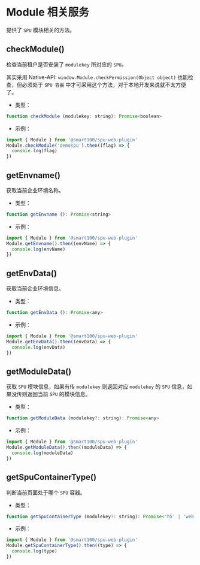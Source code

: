 # Module 相关服务

提供了 `SPU` 模块相关的方法。

## checkModule()

检查当前租户是否安装了 `modulekey` 所对应的 `SPU`。

其实采用 Native-API: `window.Module.checkPermission(Object object)` 也能检查，但必须处于 `SPU 容器` 中才可采用这个方法，对于本地开发来说就不太方便了。

- 类型：

```js
function checkModule (modulekey: string): Promise<boolean>
```

- 示例：

```js
import { Module } from '@smart100/spu-web-plugin'
Module.checkModule('demospu').then((flag) => {
  console.log(flag)
})
```

## getEnvname()

获取当前企业环境名称。

- 类型：

```js
function getEnvname (): Promise<string>
```

- 示例：

```js
import { Module } from '@smart100/spu-web-plugin'
Module.getEnvname().then((envName) => {
  console.log(envName)
})
```

## getEnvData()

获取当前企业环境信息。

- 类型：

```js
function getEnvData (): Promise<any>
```

- 示例：

```js
import { Module } from '@smart100/spu-web-plugin'
Module.getEnvData().then((envData) => {
  console.log(envData)
})
```

## getModuleData()

获取 `SPU` 模块信息，如果有传 `modulekey` 则返回对应 `modulekey` 的 `SPU` 信息，如果没传则返回当前 `SPU` 的模块信息。

- 类型：

```js
function getModuleData (modulekey?: string): Promise<any>
```

- 示例：

```js
import { Module } from '@smart100/spu-web-plugin'
Module.getModuleData().then((moduleData) => {
  console.log(moduleData)
})
```

## getSpuContainerType()

判断当前页面处于哪个 `SPU` 容器。

- 类型：

```js
function getSpuContainerType (modulekey?: string): Promise<'h5' | 'web' | 'app' | 'smartcenter' | 'smartconfigurationcenter' | ''>
```

- 示例：

```js
import { Module } from '@smart100/spu-web-plugin'
Module.getSpuContainerType().then((type) => {
  console.log(type)
})
```
